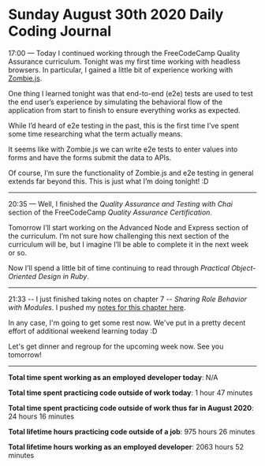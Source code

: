 # Sunday August 30th 2020 Daily Coding Journal

17:00 — Today I continued working through the FreeCodeCamp Quality Assurance curriculum. Tonight was my first time working with headless browsers. In particular, I gained a little bit of experience working with [Zombie.js](https://github.com/assaf/zombie).

One thing I learned tonight was that end-to-end (e2e) tests are used to test the end user’s experience by simulating the behavioral flow of the application from start to finish to ensure everything works as expected.

While I’d heard of e2e testing in the past, this is the first time I’ve spent some time researching what the term actually means.

It seems like with Zombie.js we can write e2e tests to enter values into forms and have the forms submit the data to APIs.

Of course, I’m sure the functionality of Zombie.js and e2e testing in general extends far beyond this. This is just what I’m doing tonight! :D

---

20:35 — Well, I finished the _Quality Assurance and Testing with Chai_ section of the FreeCodeCamp _Quality Assurance Certification_.

Tomorrow I’ll start working on the Advanced Node and Express section of the curriculum. I’m not sure how challenging this next section of the curriculum will be, but I imagine I’ll be able to complete it in the next week or so.

Now I’ll spend a little bit of time continuing to read through _Practical Object-Oriented Design in Ruby_.

---

21:33 -- I just finished taking notes on chapter 7 -- _Sharing Role Behavior with Modules_. I pushed my [notes for this chapter here](https://github.com/camchardukian/Software-Development-Book-Notes/tree/master/Practical%20Object-Oriented%20Design%20In%20Ruby).

In any case, I'm going to get some rest now. We've put in a pretty decent effort of additional weekend learning today :D

Let's get dinner and regroup for the upcoming week now. See you tomorrow!

---

**Total time spent working as an employed developer today**: N/A

**Total time spent practicing code outside of work today**: 1 hour 47 minutes

**Total time spent practicing code outside of work thus far in August 2020**: 24 hours 16 minutes

**Total lifetime hours practicing code outside of a job**: 975 hours 26 minutes

**Total lifetime hours working as an employed developer**: 2063 hours 52 minutes
